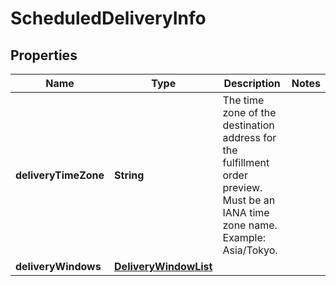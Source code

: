 # ScheduledDeliveryInfo

## Properties
Name | Type | Description | Notes
------------ | ------------- | ------------- | -------------
**deliveryTimeZone** | **String** | The time zone of the destination address for the fulfillment order preview. Must be an IANA time zone name. Example: Asia/Tokyo. | 
**deliveryWindows** | [**DeliveryWindowList**](DeliveryWindowList.md) |  | 
